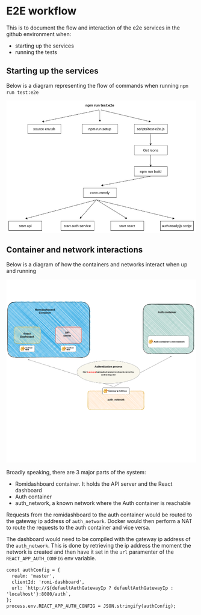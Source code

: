 # E2E workflow

This is to document the flow and interaction of the e2e services in the github environment when:

- starting up the services
- running the tests

## Starting up the services

Below is a diagram representing the flow of commands when running `npm run test:e2e`

![Flow of commands diagram](documentation-utils/e2e-E2e-start-process.png)

## Container and network interactions

Below is a diagram of how the containers and networks interact when up and running

![Containers and network interaction diagram](documentation-utils/e2e-Container-networks.png)

Broadly speaking, there are 3 major parts of the system:

- Romidashboard container. It holds the API server and the React dashboard
- Auth container
- auth_network, a known network where the Auth container is reachable 

Requests from the romidashboard to the auth container would be routed to the gateway ip address of `auth_network`. Docker would then perform a NAT to route the requests to the auth container and vice versa.

The dashboard would need to be compiled with the gateway ip address of the `auth_network`. This is done by retrieving the ip address the moment the network is created and then have it set in the `url` paramenter of the `REACT_APP_AUTH_CONFIG` env variable.
```
const authConfig = {
  realm: 'master',
  clientId: 'romi-dashboard',
  url: `http://${defaultAuthGatewayIp ? defaultAuthGatewayIp : 'localhost'}:8080/auth`,
};
process.env.REACT_APP_AUTH_CONFIG = JSON.stringify(authConfig);
```